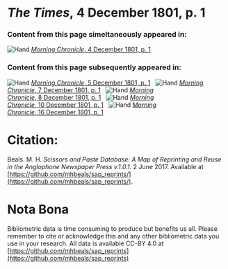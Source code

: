 # *The Times*, 4 December 1801, p. 1  
  
### Content from this page simeltaneously appeared in:  
![Hand](http://scissorsandpaste.net/wp-content/uploads/2017/06/smallhandpointer.png) [*Morning Chronicle*, 4 December 1801, p. 1](https://mhbeals.github.io/sap_html/Morning-Chronicle/Morning-Chronicle-4-December-1801-p-1)  
  
### Content from this page subsequently appeared in:  
![Hand](http://scissorsandpaste.net/wp-content/uploads/2017/06/smallhandpointer.png) [*Morning Chronicle*, 5 December 1801, p. 1](https://mhbeals.github.io/sap_html/Morning-Chronicle/Morning-Chronicle-5-December-1801-p-1)  
![Hand](http://scissorsandpaste.net/wp-content/uploads/2017/06/smallhandpointer.png) [*Morning Chronicle*, 7 December 1801, p. 1](https://mhbeals.github.io/sap_html/Morning-Chronicle/Morning-Chronicle-7-December-1801-p-1)  
![Hand](http://scissorsandpaste.net/wp-content/uploads/2017/06/smallhandpointer.png) [*Morning Chronicle*, 8 December 1801, p. 1](https://mhbeals.github.io/sap_html/Morning-Chronicle/Morning-Chronicle-8-December-1801-p-1)  
![Hand](http://scissorsandpaste.net/wp-content/uploads/2017/06/smallhandpointer.png) [*Morning Chronicle*, 10 December 1801, p. 1](https://mhbeals.github.io/sap_html/Morning-Chronicle/Morning-Chronicle-10-December-1801-p-1)  
![Hand](http://scissorsandpaste.net/wp-content/uploads/2017/06/smallhandpointer.png) [*Morning Chronicle*, 16 December 1801, p. 1](https://mhbeals.github.io/sap_html/Morning-Chronicle/Morning-Chronicle-16-December-1801-p-1)  


# Citation: 

Beals. M. H. *Scissors and Paste Database: A Map of Reprinting and Reuse in the Anglophone Newspaper Press v.1.0.1.* 2 June 2017. Available at [https://github.com/mhbeals/sap_reprints/](https://github.com/mhbeals/sap_reprints/). 

# Nota Bona

Bibliometric data is time consuming to produce but benefits us all. Please remember to cite or acknowledge this and any other bibliometric data you use in your research. All data is available CC-BY 4.0 at [https://github.com/mhbeals/sap_reprints](https://github.com/mhbeals/sap_reprints)
